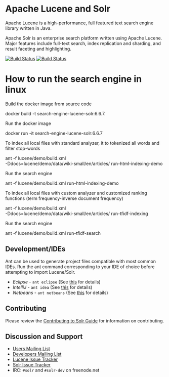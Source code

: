 <!--
    Licensed to the Apache Software Foundation (ASF) under one or more
    contributor license agreements.  See the NOTICE file distributed with
    this work for additional information regarding copyright ownership.
    The ASF licenses this file to You under the Apache License, Version 2.0
    the "License"); you may not use this file except in compliance with
    the License.  You may obtain a copy of the License at

        http://www.apache.org/licenses/LICENSE-2.0

    Unless required by applicable law or agreed to in writing, software
    distributed under the License is distributed on an "AS IS" BASIS,
    WITHOUT WARRANTIES OR CONDITIONS OF ANY KIND, either express or implied.
    See the License for the specific language governing permissions and
    limitations under the License.
 -->

# Apache Lucene and Solr

Apache Lucene is a high-performance, full featured text search engine library
written in Java.

Apache Solr is an enterprise search platform written using Apache Lucene.
Major features include full-text search, index replication and sharding, and
result faceting and highlighting.

[![Build Status](https://builds.apache.org/view/L/view/Lucene/job/Lucene-Artifacts-master/badge/icon?subject=Lucene)](https://builds.apache.org/view/L/view/Lucene/job/Lucene-Artifacts-master/) [![Build Status](https://builds.apache.org/view/L/view/Lucene/job/Solr-Artifacts-master/badge/icon?subject=Solr)](https://builds.apache.org/view/L/view/Lucene/job/Solr-Artifacts-master/)

# How to run the search engine in linux

Build the docker image from source code

docker build -t search-engine-lucene-solr:6.6.7.

Run the docker image

docker run -it search-engine-lucene-solr:6.6.7

To index all local files with standard analyzer, it to tokenized all words and filter stop-words

ant -f lucene/demo/build.xml \
-Ddocs=lucene/demo/data/wiki-small/en/articles/ run-html-indexing-demo

Run the search engine

ant -f lucene/demo/build.xml run-html-indexing-demo

To index all local files with custom analyzer and customized ranking functions (term frequency-inverse document frequency)

ant -f lucene/demo/build.xml \
-Ddocs=lucene/demo/data/wiki-small/en/articles/ run-tfidf-indexing

Run the search engine

ant -f lucene/demo/build.xml run-tfidf-search


## Development/IDEs

Ant can be used to generate project files compatible with most common IDEs.
Run the ant command corresponding to your IDE of choice before attempting to
import Lucene/Solr.

- *Eclipse* - `ant eclipse` (See [this](https://cwiki.apache.org/confluence/display/solr/HowToConfigureEclipse) for details)
- *IntelliJ* - `ant idea` (See [this](https://cwiki.apache.org/confluence/display/lucene/HowtoConfigureIntelliJ) for details)
- *Netbeans* - `ant netbeans` (See [this](https://cwiki.apache.org/confluence/display/lucene/HowtoConfigureNetbeans) for details)


## Contributing

Please review the [Contributing to Solr
Guide](https://cwiki.apache.org/confluence/display/solr/HowToContribute) for information on
contributing.

## Discussion and Support

- [Users Mailing List](http://lucene.apache.org/solr/community.html#solr-user-list-solr-userluceneapacheorg)
- [Developers Mailing List](http://lucene.apache.org/solr/community.html#developer-list-devluceneapacheorg)
- [Lucene Issue Tracker](https://issues.apache.org/jira/browse/LUCENE)
- [Solr Issue Tracker](https://issues.apache.org/jira/browse/SOLR)
- IRC: `#solr` and `#solr-dev` on freenode.net

